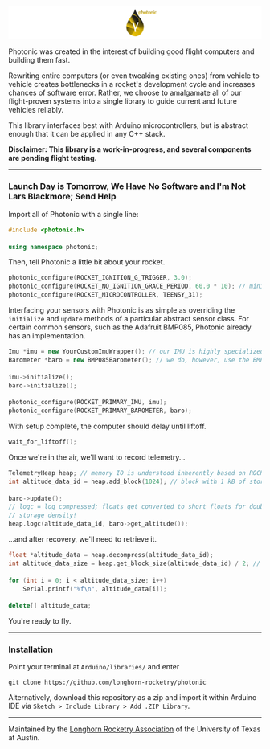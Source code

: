 ![photonic](assets/images/banner.png)

Photonic was created in the interest of building good flight computers and building them fast.

Rewriting entire computers (or even tweaking existing ones) from vehicle to vehicle creates bottlenecks in a rocket's development cycle and increases chances of software error. Rather, we choose to amalgamate all of our flight-proven systems into a single library to guide current and future vehicles reliably.

This library interfaces best with Arduino microcontrollers, but is abstract enough that it can be applied in any C++ stack.

**Disclaimer: This library is a work-in-progress, and several components are pending flight testing.**

---

### Launch Day is Tomorrow, We Have No Software and I'm Not Lars Blackmore; Send Help

Import all of Photonic with a single line:

```cpp
#include <photonic.h>

using namespace photonic;
```

Then, tell Photonic a little bit about your rocket.

```cpp
photonic_configure(ROCKET_IGNITION_G_TRIGGER, 3.0);
photonic_configure(ROCKET_NO_IGNITION_GRACE_PERIOD, 60.0 * 10); // minimum 10 minutes before ignition
photonic_configure(ROCKET_MICROCONTROLLER, TEENSY_31);
```

Interfacing your sensors with Photonic is as simple as overriding the `initialize` and `update` methods of a particular abstract sensor class. For certain common sensors, such as the Adafruit BMP085, Photonic already has an implementation.

```cpp
Imu *imu = new YourCustomImuWrapper(); // our IMU is highly specialized
Barometer *baro = new BMP085Barometer(); // we do, however, use the BMP085

imu->initialize();
baro->initialize();

photonic_configure(ROCKET_PRIMARY_IMU, imu);
photonic_configure(ROCKET_PRIMARY_BAROMETER, baro);
```

With setup complete, the computer should delay until liftoff.

```cpp
wait_for_liftoff();
```

Once we're in the air, we'll want to record telemetry...

```cpp
TelemetryHeap heap; // memory IO is understood inherently based on ROCKET_MICROCONTROLLER
int altitude_data_id = heap.add_block(1024); // block with 1 kB of storage

baro->update();
// logc = log compressed; floats get converted to short floats for double the
// storage density!
heap.logc(altitude_data_id, baro->get_altitude());
```

...and after recovery, we'll need to retrieve it.

```cpp
float *altitude_data = heap.decompress(altitude_data_id);
int altitude_data_size = heap.get_block_size(altitude_data_id) / 2; // 2 bytes per float16

for (int i = 0; i < altitude_data_size; i++)
	Serial.printf("%f\n", altitude_data[i]);

delete[] altitude_data;
```

You're ready to fly.

---

### Installation

Point your terminal at `Arduino/libraries/` and enter

```
git clone https://github.com/longhorn-rocketry/photonic
```

Alternatively, download this repository as a zip and import it within Arduino IDE via `Sketch > Include Library > Add .ZIP Library`.

---

Maintained by the [Longhorn Rocketry Association](http://www.longhornrocketry.org/) of the University of Texas at Austin.
